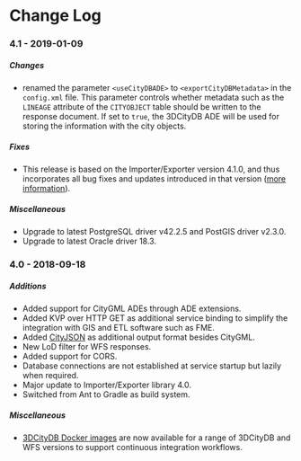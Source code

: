 Change Log
==========

### 4.1 - 2019-01-09

##### Changes
* renamed the parameter `<useCityDBADE>` to `<exportCityDBMetadata>` in the `config.xml` file. This parameter controls whether metadata such as the `LINEAGE` attribute of the `CITYOBJECT` table should be written to the response document. If set to `true`, the 3DCityDB ADE will be used for storing the information with the city objects. 

##### Fixes
* This release is based on the Importer/Exporter version 4.1.0, and thus incorporates all bug fixes and updates introduced in that version ([more information](https://github.com/3dcitydb/importer-exporter/releases/tag/v4.1.0)). 

##### Miscellaneous 
* Upgrade to latest PostgreSQL driver v42.2.5 and PostGIS driver v2.3.0.
* Upgrade to latest Oracle driver 18.3.

### 4.0 - 2018-09-18

##### Additions
* Added support for CityGML ADEs through ADE extensions.
* Added KVP over HTTP GET as additional service binding to simplify the integration with GIS and ETL software such as FME.
* Added [CityJSON](http://www.cityjson.org/) as additional output format besides CityGML.
* New LoD filter for WFS responses.
* Added support for CORS.
* Database connections are not established at service startup but lazily when required.
* Major update to Importer/Exporter library 4.0.
* Switched from Ant to Gradle as build system.

##### Miscellaneous 
* [3DCityDB Docker images](https://github.com/tum-gis/3dcitydb-docker-postgis) are now available for a range of 3DCityDB and WFS versions to support continuous integration workflows.
